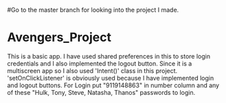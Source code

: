 #Go to the master branch for looking into the project I made.

# Avengers_Project
This is a basic app. I have used shared preferences in this to store login credentials and I also implemented the logout button. Since it is a multiscreen app so I also used 'Intent()' class in this project. 'setOnClickListener' is obviously used because I have implemented login and logout buttons. For Login put "9119148863" in number column and any of these "Hulk, Tony, Steve, Natasha, Thanos" passwords to login.
